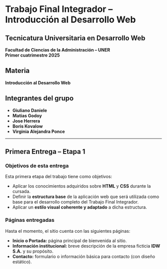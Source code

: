 # Trabajo Final Integrador – Introducción al Desarrollo Web

## Tecnicatura Universitaria en Desarrollo Web  
**Facultad de Ciencias de la Administración – UNER**  
**Primer cuatrimestre 2025**

## Materia  
**Introducción al Desarrollo Web**

## Integrantes del grupo
- **Giuliano Daniele**
- **Matias Godoy**
- **Jose Herrera**
- **Boris Kovalow**
- **Virginia Alejandra Ponce**

---

## Primera Entrega – Etapa 1

### Objetivos de esta entrega

Esta primera etapa del trabajo tiene como objetivos:

- Aplicar los conocimientos adquiridos sobre **HTML** y **CSS** durante la cursada.
- Definir la **estructura base** de la aplicación web que será utilizada como base para el desarrollo completo del Trabajo Final Integrador.
- Aplicar un **estilo visual coherente y adaptado** a dicha estructura.

### Páginas entregadas

Hasta el momento, el sitio cuenta con las siguientes páginas:

- **Inicio o Portada:** página principal de bienvenida al sitio.
- **Información institucional:** breve descripción de la empresa ficticia **IDW S.A.** y su propósito.
- **Contacto:** formulario o información básica para contacto (con diseño estático).

